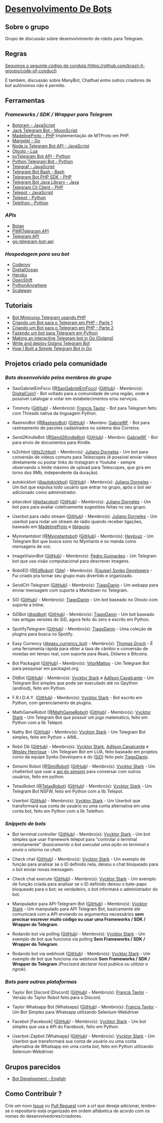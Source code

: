 # [Desenvolvimento De Bots](https://telegram.me/DesenvolvimentoDeBots)

## Sobre o grupo
Grupo de discussão sobre desenvolvimento de robôs para Telegram.

## Regras
[Seguimos o seguinte código de conduta (https://github.com/brazil-it-groups/code-of-conduct)](https://github.com/brazil-it-groups/code-of-conduct)

E também, discussão sobre ManyBot, Chatfuel entre outros criadores de bot autônomos não é permito.
<!--
title: Material de Apoio!
description: Material de estudos para criação de Bots.
article: true
-->

## Ferramentas
### *Frameworks / SDK / Wrapper para Telegram*
- [Botgram - JavaScript](https://github.com/botgram/botgram)
- [Jack Telegram Bot - MoonScript](https://github.com/Imandaneshi/jack-telegram-bot)
- [MadelineProto - PHP](https://github.com/danog/MadelineProto) Implementação de MTProto em PHP.
- [Margelet - Go](https://github.com/zhulik/margelet)
- [Node.js Telegram Bot API - JavaScript](https://github.com/yagop/node-telegram-bot-api/)
- [Otouto - Lua](https://github.com/topkecleon/otouto)
- [pyTelegram Bot API - Python](https://github.com/eternnoir/pyTelegramBotAPI)
- [Python Telegram Bot - Python](https://github.com/python-telegram-bot/python-telegram-bot)
- [Telegraf - JavaScript](https://github.com/telegraf/telegraf)
- [Telegram Bot Bash - Bash](https://github.com/topkecleon/telegram-bot-bash)
- [Telegram Bot PHP SDK - PHP](https://telegram-bot-sdk.readme.io/docs)
- [Telegram Bot Java Library - Java](https://github.com/rubenlagus/TelegramBots)
- [Telegram Cli Client - PHP](https://github.com/zyberspace/php-telegram-cli-client)
- [Telepot - JavaScript](https://github.com/mullwar/telebot)
- [Telepot - Python](https://github.com/nickoala/telepot)
- [Telethon - Python](https://github.com/LonamiWebs/Telethon)

### *APIs*
- [Botan](http://botan.io/)
- [PWRTelegram API](http://pwrtelegram.xyz/)
- [Telegram API](https://core.telegram.org/bots/api)
- [go-telegram-bot-api](https://github.com/go-telegram-bot-api)

### *Hospedagem para seu bot*
- [Codenvy](https://codenvy.com/)
- [DigitalOcean](https://www.digitalocean.com/)
- [Heroku](https://www.heroku.com/)
- [OpenShift](https://www.openshift.com/)
- [PythonAnywhere](https://www.pythonanywhere.com/)
- [Scaleway](https://www.scaleway.com/)

## Tutoriais
- [Bot Minicurso Telegram usando PHP](https://github.com/vitormattos/bot-minicurso-telegram)
- [Criando um Bot para o Telegram em PHP - Parte 1](https://luizmarcus.com/php/como-criar-um-bot-para-o-telegram-em-php-parte-1/)
- [Criando um Bot para o Telegram em PHP - Parte 2](http://luizmarcus.com/php/como-criar-um-bot-para-o-telegram-em-php-parte-2/)
- [Fazendo um bot para Telegram em Python](https://juliarizza.wordpress.com/2016/08/06/fazendo-um-bot-para-telegram-em-python/)
- [Making an interactive Telegram bot in Go (Golang)](https://www.sohamkamani.com/golang/telegram-bot/)
- [Write and deploy Golang Telegram Bot](https://dev.to/talentlessguy/create-and-deploy-golang-telegram-bot-2dl0)
- [How I Built a Simple Telegram Bot in Go](https://aranair.github.io/posts/2016/12/25/how-to-set-up-golang-telegram-bot-with-webhooks/)

## Projetos criado pela comunidade
### _Bots desenvolvido pelos membros do grupo_
- SaoGabrielEmFoco ([@SaoGabrielEmFoco](https://t.me/SaoGabrielEmFoco_bot)) ([GitHub](https://github.com/DigitalCoin1/SGemFoco_bot)) - Membro(s): [DigitalCoin1](https://github.com/DigitalCoin1) - Bot voltado para a comunidade de uma região, onde é possível catalogar e votar em estabelecimentos e/ou serviços.

- Timmoty ([GitHub](https://github.com/Francis-Taylor/Timotty-Master)) - Membro(s): [Francis Taylor](https://github.com/Francis-Taylor) - Bot para Telegram feito com Threads nativa da linguagem Python.

- RastreioBot ([@RastreioBot](https://t.me/RastreioBot)) ([GitHub](https://github.com/GabrielRF/RastreioBot)) - Membro: [GabrielRF](https://github.com/GabrielRF/) - Bot para rastreamento de pacotes cadastrados no sistema dos Correios.

- Send2KindleBot ([@Send2KindleBot](https://t.me/Send2KindleBot)) ([GitHub](https://github.com/GabrielRF/Send2KindleBot)) - Membro: [GabrielRF](https://github.com/GabrielRF/) - Bot para envio de documentos para Kindle.

- ts2chbot ([@ts2chbot](https://telegram.me/ts2chbot)) - Membro(s): [Juliano Dorneles](https://t.me/jvlianodorneles) - Um bot para conversão de vídeos comuns para Telescopes (é possível enviar vídeos diretamente ou postar links do Instagram e Youtube - sempre observando o limite máximo de upload para Telescopes, que gira em torno dos 9Mb, independente da duração).

- autokickbot ([@autokickbot](https://telegram.me/autokickbot)) ([GitHub](https://github.com/jvlianodorneles/autokickbot)) - Membro(s): [Juliano Dorneles](https://t.me/jvlianodorneles) - Um bot que expulsa todo usuário que entrar no grupo, após o bot ser adicionado como administrador.

- pitacobot ([@pitacobot](https://telegram.me/pitacobot)) ([GitHub](https://github.com/jvlianodorneles/pitacobot)) - Membro(s): [Juliano Dorneles](https://t.me/jvlianodorneles) - Um bot para para avaliar coletivamente sugestões feitas no seu grupo.

- Userbot para rádio stream ([GitHub](https://github.com/jvlianodorneles/shockwaveradio)) - Membro(s): [Juliano Dorneles](https://t.me/jvlianodorneles) - Um userbot para rodar um stream de rádio quando receber ligações, baseado em [MadelineProto](https://github.com/danog/MadelineProto) e [libtgvoip](https://github.com/danog/php-libtgvoip).

- Myinstantsbot ([@Myinstantsbot](https://telegram.me/Myinstantsbot)) ([GitHub](https://github.com/heylouiz/myinstantsbot)) - Membro(s): [Heylouiz](https://github.com/heylouiz) - Um Telegram Bot que busca sons no Myintants e os manda como mensagens de voz.

- ImageVisionBot ([GitHub](https://github.com/0x7067/imagevision-bot)) - Membro(s): [Pedro Guimarães](https://github.com/0x7067) - Um Telegram bot que usa visão computacional para descrever imagens.

- RobôED ([@EdRobot](https://telegram.me/EdRobot)) ([Site](https://synko.com.br)) - Membro(s): [[Equipe] Synko Developers](https://synko.com.br) - Fui criado pra tornar seu grupo mais divertido e organizado.

- SendCH-Telegram ([GitHub](https://github.com/TiagoDanin/SendCH-Telegram)) - Membro(s): [TiagoDanin](https://github.com/TiagoDanin) - Um webapp para enviar mensagem com suporte a Markdown no Telegram.

- SiD ([GitHub](https://github.com/TiagoDanin/SiD)) - Membro(s): [TiagoDanin](https://github.com/TiagoDanin) - Um bot baseado no Otouto com suporte a Inline.

- SiDBot ([@sidbot](https://telegram.me/sidbot)) ([GitHub](https://github.com/TiagoDanin/SiDBot)) - Membro(s): [TiagoDanin](https://github.com/TiagoDanin) - Um bot baseado nas antigas versões do SiD, agora feito do zero e escrito em Python.

- SpotifyTelegram ([GitHub](https://github.com/TiagoDanin/SpotifyTelegram)) - Membro(s): [TiagoDanin](https://github.com/TiagoDanin) - Uma coleção de plugins para busca no Spotify.

- Easy Currency ([@easy_currency_bot](https://telegram.me/easy_currency_bot)) - Membro(s): [Thomas Groch](https://github.com/thomasgroch) - É uma ferramenta rápida para obter a taxa de câmbio e conversão de moedas em tempo real, com suporte para Reais, Dólares e Bitcoins.

- Bot Packagist ([GitHub](https://github.com/vitormattos/bot-packagist)) - Membro(s): [VitorMattos](https://github.com/vitormattos) - Um Telegram Bot para pesquisar em packagist.org

- DbBot ([GitHub](https://github.com/VycktorStark/DbBot.git)) - Membro(s): [Vycktor Stark](https://github.com/VycktorStark) e [Adilson Cavalcante](https://github.com/Player4NoobWinner) - Um Telegram Bot simples que pode ser executado até no Qpython (android), feito em Python.

- F.R.I.D.A.Y. ([GitHub](https://github.com/VycktorStark/Friday)) - Membro(s): [Vycktor Stark](https://github.com/VycktorStark) - Bot escrito em Python, com gerenciamento de plugins.

- MathGameRobot ([@MathGameRobot](https://t.me/MathGameRobot)) ([GitHub](https://github.com/VycktorStark/MathGame)) - Membro(s): [Vycktor Stark](https://github.com/VycktorStark) - Um Telegram Bot que possuir um jogo matematico, feito em Python com a lib Telepot.

- Nathy Bot ([GitHub](https://github.com/VycktorStark/Nathy)) - Membro(s): [Vycktor Stark](https://github.com/VycktorStark) - Um Telegram Bot simples, feito em Python + AIML.

- Robô Db ([GitHub](https://github.com/VycktorStark/DbRobot-Lua)) - Membro(s): [Vycktor Stark](https://github.com/VycktorStark), [Adilson Cavalcante](https://github.com/Player4NoobWinner) e [Wesley Henrique](https://github.com/Synk0) - Um Telegram Bot em LUA, feito baseado em projetos como da equipe Synko Developers e do ([SiD](https://github.com/TiagoDanin/SiD)) feito pelo [TiagoDanin](https://github.com/TiagoDanin).

- Simsimi Robot ([@SimiRobot](https://t.me/SimiRobot)) ([GitHub](https://github.com/VycktorStark/SimSimi)) - Membro(s): [Vycktor Stark](https://github.com/VycktorStark) - Um chatterbot que usar a [api do simsimi](http://developer.simsimi.com/api) para conversar com outros usuários, feito em python.

- TetasRobot ([@TetasRobot](https://t.me/TetasRobot)) ([GitHub](https://github.com/VycktorStark/TetasRobot)) - Membro(s): [Vycktor Stark](https://github.com/VycktorStark) - Um Telegram Bot NSFW, feito em Python com a lib Telepot.

- Userbot ([GitHub](https://github.com/VycktorStark/Userbot)) - Membro(s): [Vycktor Stark](https://github.com/VycktorStark) - Um Userbot que transformará sua conta de usuário ou uma conta alternativa em uma conta bot, feito em Python com a lib Telethon.

### _Snippets de bots_

- Bot terminal controller ([GitHub](https://gist.github.com/VycktorStark/5814972dc02fc8946061b246a3594c62)) - Membro(s): [Vycktor Stark](https://github.com/VycktorStark) - Um bot simples que usar framework telepot para "controlar o terminal remotamente" (*basicamente o bot executar uma ação no terminal e envia o retorno no chat*).

- Check chat ([GitHub](https://gist.github.com/VycktorStark/58454ddafe9ff0444332c69606aafbfc)) - Membro(s): [Vycktor Stark](https://github.com/VycktorStark) - Um exemplo de função para analisar se o ID definido nela, deixou o chat bloqueado para o bot enviar novas mensagem.

- Check chat execute ([GitHub](https://gist.github.com/VycktorStark/578af80b406d259aa22de40319ff9f5a)) - Membro(s): [Vycktor Stark](https://github.com/VycktorStark) - Um exemplo de função criada para analisar se o ID definido deixou o bate-papo bloqueado para o bot; se verdadeiro, o bot informará o administrador do bot.

- Manipulador para API-Telegram-Bot ([GitHub](https://gist.github.com/VycktorStark/326ec526b13cbfbb8270071bffc4724e)) - Membro(s): [Vycktor Stark](https://github.com/VycktorStark) - Um manipulado para API Telegram Bot, basicamente ele comunicará com a API enviando os argumentos necessários **sem precisar escrever muito código ou usar uma Frameworks / SDK / Wrapper do Telegram**.

- Rodando bot via polling ([GitHub](https://gist.github.com/VycktorStark/f65c7842ffccf6b29b2598628b0c02af)) - Membro(s): [Vycktor Stark](https://github.com/VycktorStark) - Um exemplo de bot que funciona via polling **Sem Frameworks / SDK / Wrapper do Telegram**.

- Rodando bot via webhook ([GitHub](https://gist.github.com/VycktorStark/63645f875e056569f5bf5fe713123c86)) - Membro(s): [Vycktor Stark](https://github.com/VycktorStark) - Um exemplo de bot que funciona via webhook **Sem Frameworks / SDK / Wrapper do Telegram** (*Precisará declarar host publica ou utilizar o ngrok*).


### _Bots para outras plataformas_

- Taylor Bot Discord [Discord] ([GitHub](https://github.com/francis-taylor/Taylorbot-Discord)) - Membro(s): [Francis Taylor](https://github.com/francis-taylor) - Versão do Taylor Robot feito para o Discord.

- Taylor Whatsapp Bot [Whatsapp] ([GitHub](https://github.com/francis-taylor/zapbot)) - Membro(s): [Francis Taylor](https://github.com/Francis-Taylor) - Um Bot Simples para Whatsapp utilizando Selenium-Webdriver

- Facebot [Facebook] ([GitHub](https://github.com/VycktorStark/Facebot)) - Membro(s): [Vycktor Stark](https://github.com/VycktorStark) - Um bot simples que usa a API do Facebook, feito em Python.

- Userbot-Zapbot [Whatsapp] ([GitHub](https://github.com/VycktorStark/Userbot-ZAPBOT)) - Membro(s): [Vycktor Stark](https://github.com/VycktorStark) - Um Userbot que transformará sua conta de usuário ou uma conta alternativa de Whatsapp em uma conta bot, feito em Python utilizando Selenium-Webdriver.

## Grupos parecidos
- [Bot Development - English](https://telegram.me/BotDevelopment)

## Como Contribuir ?
Crie um novo [Issue](https://github.com/DesenvolvimentoDeBots/DesenvolvimentoDeBots/issues/new) ou [Pull Request](https://github.com/DesenvolvimentoDeBots/DesenvolvimentoDeBots/compare) com a url que deseja adicionar, lembre-se o repositorio está organizado em ordem alfabetica de acordo com os nomes do desenvolvedores/criadores.

